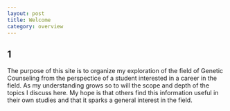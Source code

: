 ```yaml
---
layout: post
title: Welcome
category: overview
---
```



1
------
The purpose of this site is to organize my exploration of the field of Genetic Counseling from the perspectice of a student interested in a career in the field. As my understanding grows so to will the scope and depth of the topics I discuss here. My hope is that others find this information useful in their own studies and that it sparks a general interest in the field.
